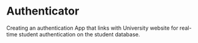 # Authenticator
Creating an authentication App that links with University website for real-time student authentication on the student database.
